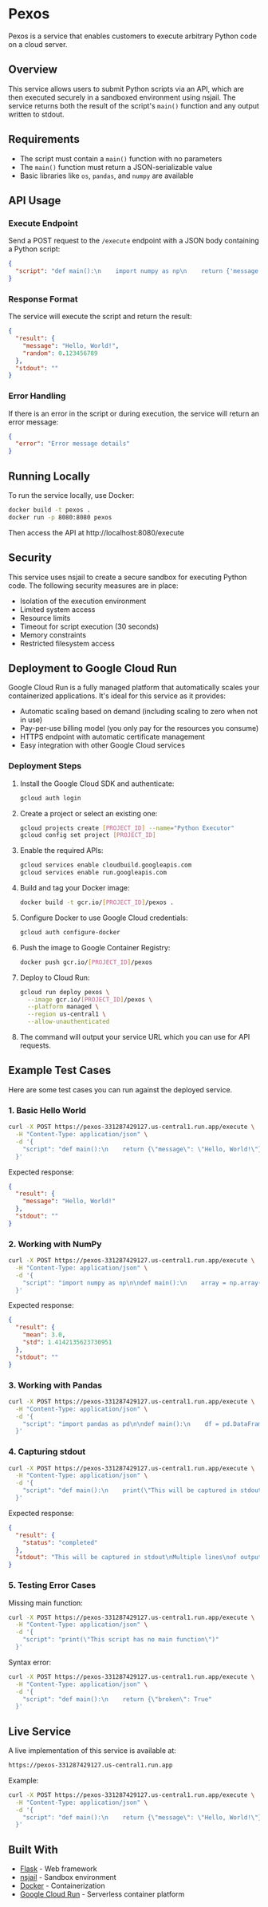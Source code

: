 # Pexos

Pexos is a service that enables customers to execute arbitrary Python code on a cloud server.

## Overview

This service allows users to submit Python scripts via an API, which are then executed securely in a sandboxed environment using nsjail. The service returns both the result of the script's `main()` function and any output written to stdout.

## Requirements

- The script must contain a `main()` function with no parameters
- The `main()` function must return a JSON-serializable value
- Basic libraries like `os`, `pandas`, and `numpy` are available

## API Usage

### Execute Endpoint

Send a POST request to the `/execute` endpoint with a JSON body containing a Python script:

```json
{
  "script": "def main():\n    import numpy as np\n    return {'message': 'Hello, World!', 'random': np.random.rand().tolist()}"
}
```

### Response Format

The service will execute the script and return the result:

```json
{
  "result": {
    "message": "Hello, World!",
    "random": 0.123456789
  },
  "stdout": ""
}
```

### Error Handling

If there is an error in the script or during execution, the service will return an error message:

```json
{
  "error": "Error message details"
}
```

## Running Locally

To run the service locally, use Docker:

```bash
docker build -t pexos .
docker run -p 8080:8080 pexos
```

Then access the API at http://localhost:8080/execute

## Security

This service uses nsjail to create a secure sandbox for executing Python code. The following security measures are in place:

- Isolation of the execution environment
- Limited system access
- Resource limits
- Timeout for script execution (30 seconds)
- Memory constraints
- Restricted filesystem access

## Deployment to Google Cloud Run

Google Cloud Run is a fully managed platform that automatically scales your containerized applications. It's ideal for this service as it provides:

- Automatic scaling based on demand (including scaling to zero when not in use)
- Pay-per-use billing model (you only pay for the resources you consume)
- HTTPS endpoint with automatic certificate management
- Easy integration with other Google Cloud services

### Deployment Steps

1. Install the Google Cloud SDK and authenticate:
   ```bash
   gcloud auth login
   ```

2. Create a project or select an existing one:
   ```bash
   gcloud projects create [PROJECT_ID] --name="Python Executor"
   gcloud config set project [PROJECT_ID]
   ```

3. Enable the required APIs:
   ```bash
   gcloud services enable cloudbuild.googleapis.com
   gcloud services enable run.googleapis.com
   ```

4. Build and tag your Docker image:
   ```bash
   docker build -t gcr.io/[PROJECT_ID]/pexos .
   ```

5. Configure Docker to use Google Cloud credentials:
   ```bash
   gcloud auth configure-docker
   ```

6. Push the image to Google Container Registry:
   ```bash
   docker push gcr.io/[PROJECT_ID]/pexos
   ```

7. Deploy to Cloud Run:
   ```bash
   gcloud run deploy pexos \
     --image gcr.io/[PROJECT_ID]/pexos \
     --platform managed \
     --region us-central1 \
     --allow-unauthenticated
   ```

8. The command will output your service URL which you can use for API requests.

## Example Test Cases

Here are some test cases you can run against the deployed service.

### 1. Basic Hello World

```bash
curl -X POST https://pexos-331287429127.us-central1.run.app/execute \
  -H "Content-Type: application/json" \
  -d '{
    "script": "def main():\n    return {\"message\": \"Hello, World!\"}"
  }'
```

Expected response:
```json
{
  "result": {
    "message": "Hello, World!"
  },
  "stdout": ""
}
```

### 2. Working with NumPy

```bash
curl -X POST https://pexos-331287429127.us-central1.run.app/execute \
  -H "Content-Type: application/json" \
  -d '{
    "script": "import numpy as np\n\ndef main():\n    array = np.array([1, 2, 3, 4, 5])\n    return {\"mean\": float(np.mean(array)), \"std\": float(np.std(array))}"
  }'
```

Expected response:
```json
{
  "result": {
    "mean": 3.0,
    "std": 1.4142135623730951
  },
  "stdout": ""
}
```

### 3. Working with Pandas

```bash
curl -X POST https://pexos-331287429127.us-central1.run.app/execute \
  -H "Content-Type: application/json" \
  -d '{
    "script": "import pandas as pd\n\ndef main():\n    df = pd.DataFrame({\"A\": [1, 2, 3], \"B\": [4, 5, 6]})\n    stats = df.describe().to_dict()\n    # Convert numpy types to native Python for JSON serialization\n    return {k: {kk: float(vv) for kk, vv in v.items()} for k, v in stats.items()}"
  }'
```

### 4. Capturing stdout

```bash
curl -X POST https://pexos-331287429127.us-central1.run.app/execute \
  -H "Content-Type: application/json" \
  -d '{
    "script": "def main():\n    print(\"This will be captured in stdout\")\n    print(\"Multiple lines\")\n    print(\"of output\")\n    return {\"status\": \"completed\"}"
  }'
```

Expected response:
```json
{
  "result": {
    "status": "completed"
  },
  "stdout": "This will be captured in stdout\nMultiple lines\nof output"
}
```

### 5. Testing Error Cases

Missing main function:
```bash
curl -X POST https://pexos-331287429127.us-central1.run.app/execute \
  -H "Content-Type: application/json" \
  -d '{
    "script": "print(\"This script has no main function\")"
  }'
```

Syntax error:
```bash
curl -X POST https://pexos-331287429127.us-central1.run.app/execute \
  -H "Content-Type: application/json" \
  -d '{
    "script": "def main():\n    return {\"broken\": True"
  }'
```

## Live Service

A live implementation of this service is available at:

```bash
https://pexos-331287429127.us-central1.run.app
```

Example:
```bash
curl -X POST https://pexos-331287429127.us-central1.run.app/execute \
  -H "Content-Type: application/json" \
  -d '{
    "script": "def main():\n    return {\"message\": \"Hello, World!\"}"
  }'
```

## Built With

- [Flask](https://flask.palletsprojects.com/) - Web framework
- [nsjail](https://nsjail.dev/) - Sandbox environment
- [Docker](https://www.docker.com/) - Containerization
- [Google Cloud Run](https://cloud.google.com/run) - Serverless container platform
